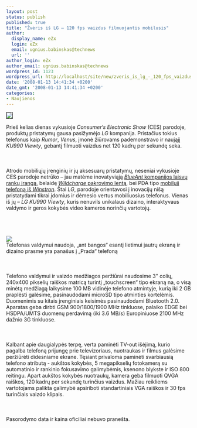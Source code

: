 ```yaml
---
layout: post
status: publish
published: true
title: "Žvėris iš LG – 120 fps vaizdus filmuojantis mobilusis"
author:
  display_name: eZx
  login: eZx
  email: ugnius.babinskas@technews
  url: ''
author_login: eZx
author_email: ugnius.babinskas@technews
wordpress_id: 1123
wordpress_url: http://localhost/site/new/zveris_is_lg_-_120_fps_vaizdus_filmuojantis_mobilusis/
date: '2008-01-13 14:41:34 +0200'
date_gmt: '2008-01-13 14:41:34 +0200'
categories:
- Naujienos
---
```

<div class="imgright"><img src="http://tbn0.google.com/images?q=tbn:IEEszyJieLFXXM:http://hardwarelogic.com/articles/Misc/CES_2007_Day1/CES_logo.jpg" border="1"></div>
<p>Prieš kelias dienas vykusioje <i>Consumer‘s Electronic Show</i> (CES) parodoje, produktų pristatymų gausa pasižymėjo <i>LG</i> kompanija. Pristačius tokius telefonus kaip <i>Rumor</i>, <i>Venus</i>, įmonė žiūrovams pademonstravo ir naująjį <i>KU990 Viewty</i>, gebantį filmuoti vaizdus net 120 kadrų per sekundę seka.<br />
<br><br />
<br>Atrodo mobiliųjų įrenginių ir jų aksesuarų pristatymų, neseniai vykusioje CES parodoje netrūko – jau matėme inovatyviąją <a class="ns" href="http://www.technews.lt/index.php?id=Kas&amp;Id=826"><i>BlueAnt</i> kompanijos laisvų rankų įrangą</a>, belaidę <a class="ns" href="http://www.technews.lt/index.php?id=Kas&amp;Id=864"><i>Wildcharge</i> pakrovimo lentą</a>, bei PDA tipo <a class="ns" href="http://www.technews.lt/index.php?id=Kas&amp;Id=865">mobilųjį telefoną iš <i>Winstron</i></a>. Štai <i>LG</i>, parodoje orientavosi į inovacijų nišą pristatydami tikrai įdomius ir dėmesio vertus mobiliuosius telefonus. Vienas iš jų – <i>LG KU990 Viewty</i>, kuris nenuvils unikalaus dizaino, interaktyvaus valdymo ir geros kokybės video kameros norinčių vartotojų.<br />
<br><br />
<br><br><img src="http://www.technews.lt/upl/Failai/LG_KU990_Viewty.jpg"><br><span class="saltinis">Telefonas valdymui naudoja, „ant bangos“ esantį lietimui jautrų ekraną ir dizaino prasme yra panašus į „Prada“ telefoną</span><br />
<br><br />
<br>Telefono valdymui ir vaizdo medžiagos peržiūrai naudosime 3&quot; colių, 240x400 pikselių raiškos matricą turintį „touchscreen“ tipo ekraną na, o visą minėtą medžiagą laikysime 100 MB vidinėje telefono atmintyje, kurią iki 2 GB praplėsti galėsime, pasinaudodami microSD tipo atminties kortelėmis. Duomenimis su kitais įrenginiais keisimės pasinaudodami Bluetooth 2.0. Aparatas geba dirbti GSM 900/1800/1900 MHz tinkluose, palaiko EDGE bei HSDPA/UMTS duomenų perdavimą (iki 3.6 MB/s) Europiniuose 2100 MHz dažnio 3G tinkluose.<br />
<br><br />
<br>Kalbant apie daugialypės terpę, verta paminėti TV-out išėjimą, kurio pagalba telefoną prijungę prie televizoriaus, nuotraukas ir filmus galėsime peržiūrėti didesniame ekrane. Tęsiant privaloma paminėti svarbiausią telefono atributą - aukštos kokybės, 5 megapikselių fotokamerą su automatinio ir rankinio fokusavimo galimybėmis, ksenono blykste ir ISO 800 reitingu. Apart aukštos kokybės nuotraukų, kamera geba filmuoti QVGA raiškos, 120 kadrų per sekundę turinčius vaizdus. Mažiau reikliems vartotojams palikta galimybė apsiriboti standartiniais VGA raiškos ir 30 fps turinčiais vaizdo klipais.<br />
<br><br />
<br>Pasorodymo data ir kaina oficiliai nebuvo pranešta.</p>
